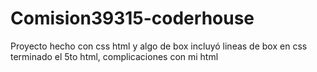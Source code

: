 # Comision39315-coderhouse
Proyecto hecho con css html y algo de box 
incluyó lineas de box en css
terminado el 5to html, complicaciones con mi html
